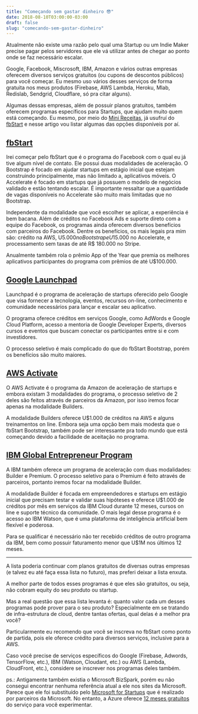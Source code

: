 ```yaml
---
title: "Começando sem gastar dinheiro 😎"
date: 2018-08-10T03:00:00-03:00
draft: false
slug: "comecando-sem-gastar-dinheiro"
---
```


Atualmente não existe uma razão pelo qual uma Startup ou um Indie Maker precise pagar pelos servidores que ele vá utilizar antes de chegar ao ponto onde se faz necessário escalar.

Google, Facebook, Miscrosoft, IBM, Amazon e vários outras empresas oferecem diversos serviços gratuitos (ou cupons de descontos públicos) para você começar. Eu mesmo uso vários desses serviços de forma gratuita nos meus produtos (Firebase, AWS Lambda, Heroku, Mlab, Redislab, Sendgrid, Cloudflare, só pra citar alguns).

Algumas dessas empresas, além de possuir planos gratuitos, também oferecem programas específicos para Startups, que ajudam muito quem está começando. Eu mesmo, por meio do [Mini Receitas](https://play.google.com/store/apps/details?id=br.com.jeanlucas.apps.microreceitas), já usufruí do [fbStart](https://developers.facebook.com/fbstart/) e nesse artigo vou listar algumas das opções disponíveis por aí.

## [fbStart](https://developers.facebook.com/fbstart/)

Irei começar pelo fbStart que é o programa do Facebook com o qual eu já tive algum nível de contato. Ele possui duas modalidades de aceleração. O Bootstrap é focado em ajudar startups em estágio inicial que estejam construindo principalmente, mas não limitado a, aplicativos móveis. O Accelerate é focado em startups que já possuem o modelo de negócios validado e estão tentando escalar. É importante ressaltar que a quantidade de vagas disponíveis no Accelerate são muito mais limitadas que no Bootstrap.

Independente da modalidade que você escolher se aplicar, a experiência é bem bacana. Além de créditos no Facebook Ads e suporte direto com a equipe do Facebook, os programas ainda oferecem diversos benefícios com parceiros do Facebook. Dentre os benefícios, os mais legais pra mim são: crédito na AWS, U$5.000 no Bootstrap e U$15.000 no Accelerate, e processamento sem taxas de até R$ 180.000 no Stripe.

Anualmente também rola o prêmio App of the Year que premia os melhores aplicativos participantes do programa com prêmios de até U$100.000.

## [Google Launchpad](https://developers.google.com/programs/launchpad/)

Launchpad é o programa de aceleração de startups oferecido pelo Google que visa fornecer a tecnologia, eventos, recursos on-line, conhecimento e comunidade necessários para lançar e escalar seu aplicativo.

O programa oferece créditos em serviços Google, como AdWords e Google Cloud Platform, acesso a mentoria de Google Developer Experts, diversos cursos e eventos que buscam conectar os participantes entre si e com investidores. 

O processo seletivo é mais complicado do que do fbStart Bootstrap, porém os benefícios são muito maiores.

## [AWS Activate](https://aws.amazon.com/activate/)

O AWS Activate é o programa da Amazon de aceleração de startups e embora existam 3 modalidades do programa, o processo seletivo de 2 deles são feitos através de parceiros da Amazon, por isso iremos focar apenas na modalidade Builders.

A modalidade Builders oferece U$1.000 de créditos na AWS e alguns treinamentos on line. Embora seja uma opção bem mais modesta que o fbStart Bootstrap, também pode ser interessante pra todo mundo que está começando devido a facilidade de aceitação no programa.

## [IBM Global Entrepreneur Program](https://developer.ibm.com/startups/)

A IBM também oferece um programa de aceleração com duas modalidades: Builder e Premium. O processo seletivo para o Premium é feito através de parceiros, portanto iremos focar na modalidade Builder.

A modalidade Builder é focada em empreendedores e startups em estágio inicial que precisam testar e validar suas hipóteses e oferece U$1.000 de créditos por mês em serviços da IBM Cloud durante 12 meses, cursos on line e suporte técnico da comunidade. O mais legal desse programa é o acesso ao IBM Watson, que é uma plataforma de inteligência artificial bem flexível e poderosa.

Para se qualificar é necessário não ter recebido créditos de outro programa da IBM, bem como possuir faturamento menor que U$1M nos últimos 12 meses.

----

A lista poderia continuar com planos gratuitos de diversas outras empresas (e talvez eu até faça essa lista no futuro), mas preferi deixar a lista enxuta.

A melhor parte de todos esses programas é que eles são gratuitos, ou seja, não cobram equity do seu produto ou startup.

Mas a real questão que essa lista levanta é: quanto valor cada um desses programas pode prover para o seu produto? Especialmente em se tratando de infra-estrutura de cloud, dentre tantas ofertas, qual delas é a melhor pra você?

Particularmente eu recomendo que você se inscreva no fbStart como ponto de partida, pois ele oferece crédito para diversos serviços, inclusive para a AWS.

Caso você precise de serviços específicos do Google (Firebase, Adwords, TensorFlow, etc.), IBM (Watson, Cloudant, etc.) ou AWS (Lambda, CloudFront, etc.), considere se inscrever nos programas deles também.

ps.: Antigamente também existia o Microsoft BizSpark, porém eu não consegui encontrar nenhuma referência atual a ele nos sites da Microsoft. Parece que ele foi substituído pelo [Microsoft for Startups](https://startups.microsoft.com/en-us/) que é realizado por parceiros da Microsoft. No entanto, a Azure oferece [12 meses gratuitos](https://azure.microsoft.com/pt-br/free/) do serviço para você experimentar.